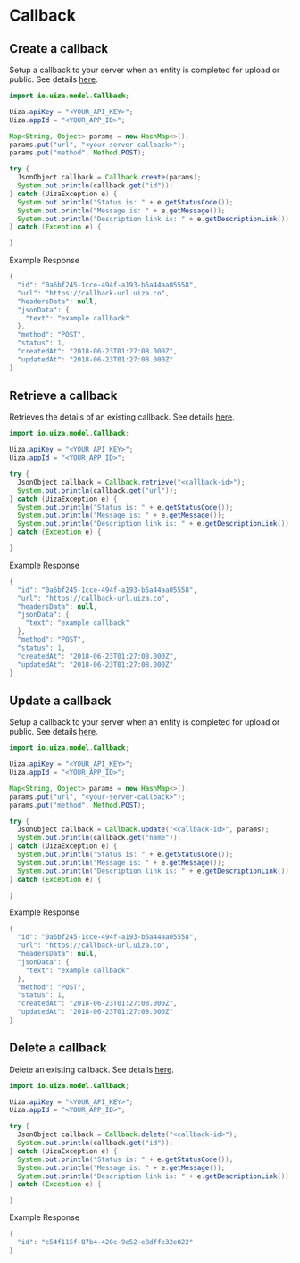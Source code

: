 # Callback

## Create a callback

Setup a callback to your server when an entity is completed for upload or public.
See details [here](http://dev-ap-southeast-1-api.uizadev.io/docs/#api-Media_Callback-create_entity_callback).

```java
import io.uiza.model.Callback;

Uiza.apiKey = "<YOUR_API_KEY>";
Uiza.appId = "<YOUR_APP_ID>";

Map<String, Object> params = new HashMap<>();
params.put("url", "<your-server-callback>");
params.put("method", Method.POST);

try {
  JsonObject callback = Callback.create(params);
  System.out.println(callback.get("id"));
} catch (UizaException e) {
  System.out.println("Status is: " + e.getStatusCode());
  System.out.println("Message is: " + e.getMessage());
  System.out.println("Description link is: " + e.getDescriptionLink());
} catch (Exception e) {

}
```

Example Response

```java
{
  "id": "0a6bf245-1cce-494f-a193-b5a44aa05558",
  "url": "https://callback-url.uiza.co",
  "headersData": null,
  "jsonData": {
    "text": "example callback"
  },
  "method": "POST",
  "status": 1,
  "createdAt": "2018-06-23T01:27:08.000Z",
  "updatedAt": "2018-06-23T01:27:08.000Z"
}
```

## Retrieve a callback

Retrieves the details of an existing callback.
See details [here](http://dev-ap-southeast-1-api.uizadev.io/docs/#api-Media_Callback-get_entity_callback).

```java
import io.uiza.model.Callback;

Uiza.apiKey = "<YOUR_API_KEY>";
Uiza.appId = "<YOUR_APP_ID>";

try {
  JsonObject callback = Callback.retrieve("<callback-id>");
  System.out.println(callback.get("url"));
} catch (UizaException e) {
  System.out.println("Status is: " + e.getStatusCode());
  System.out.println("Message is: " + e.getMessage());
  System.out.println("Description link is: " + e.getDescriptionLink());
} catch (Exception e) {

}
```

Example Response

```java
{
  "id": "0a6bf245-1cce-494f-a193-b5a44aa05558",
  "url": "https://callback-url.uiza.co",
  "headersData": null,
  "jsonData": {
    "text": "example callback"
  },
  "method": "POST",
  "status": 1,
  "createdAt": "2018-06-23T01:27:08.000Z",
  "updatedAt": "2018-06-23T01:27:08.000Z"
}
```

## Update a callback

Setup a callback to your server when an entity is completed for upload or public.
See details [here](http://dev-ap-southeast-1-api.uizadev.io/docs/#api-Media_Callback-update_entity_callback).

```java
import io.uiza.model.Callback;

Uiza.apiKey = "<YOUR_API_KEY>";
Uiza.appId = "<YOUR_APP_ID>";

Map<String, Object> params = new HashMap<>();
params.put("url", "<your-server-callback>");
params.put("method", Method.POST);

try {
  JsonObject callback = Callback.update("<callback-id>", params);
  System.out.println(callback.get("name"));
} catch (UizaException e) {
  System.out.println("Status is: " + e.getStatusCode());
  System.out.println("Message is: " + e.getMessage());
  System.out.println("Description link is: " + e.getDescriptionLink());
} catch (Exception e) {

}
```

Example Response

```java
{
  "id": "0a6bf245-1cce-494f-a193-b5a44aa05558",
  "url": "https://callback-url.uiza.co",
  "headersData": null,
  "jsonData": {
    "text": "example callback"
  },
  "method": "POST",
  "status": 1,
  "createdAt": "2018-06-23T01:27:08.000Z",
  "updatedAt": "2018-06-23T01:27:08.000Z"
}
```

## Delete a callback

Delete an existing callback.
See details [here](http://dev-ap-southeast-1-api.uizadev.io/docs/#api-Media_Callback-delete_entity_callback).

```java
import io.uiza.model.Callback;

Uiza.apiKey = "<YOUR_API_KEY>";
Uiza.appId = "<YOUR_APP_ID>";

try {
  JsonObject callback = Callback.delete("<callback-id>");
  System.out.println(callback.get("id"));
} catch (UizaException e) {
  System.out.println("Status is: " + e.getStatusCode());
  System.out.println("Message is: " + e.getMessage());
  System.out.println("Description link is: " + e.getDescriptionLink());
} catch (Exception e) {

}
```

Example Response

```java
{
  "id": "c54f115f-87b4-420c-9e52-e8dffe32e022"
}
```
